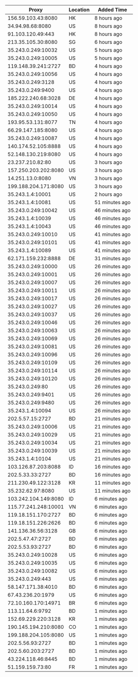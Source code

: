 | Proxy | Location | Added Time |
|---------|----------|------------|
| 156.59.103.43:8080 | HK | 8 hours ago |
| 34.94.98.68:8080 | US | 8 hours ago |
| 91.103.120.49:443 | HK | 8 hours ago |
| 213.35.105.30:8080 | SG | 6 hours ago |
| 35.243.0.249:10032 | US | 5 hours ago |
| 35.243.0.249:10005 | US | 5 hours ago |
| 119.148.39.241:2727 | BD | 4 hours ago |
| 35.243.0.249:10056 | US | 4 hours ago |
| 35.243.0.249:3128 | US | 4 hours ago |
| 35.243.0.249:9400 | US | 4 hours ago |
| 185.222.240.68:3028 | DE | 4 hours ago |
| 35.243.0.249:10014 | US | 4 hours ago |
| 35.243.0.249:10050 | US | 4 hours ago |
| 193.95.53.131:8077 | TN | 4 hours ago |
| 66.29.147.185:8080 | US | 4 hours ago |
| 35.243.0.249:10087 | US | 4 hours ago |
| 140.174.52.105:8888 | US | 4 hours ago |
| 52.148.130.219:8080 | US | 4 hours ago |
| 23.237.210.82:80 | US | 3 hours ago |
| 157.250.203.202:8080 | US | 3 hours ago |
| 14.251.13.0:8080 | VN | 3 hours ago |
| 199.188.204.171:8080 | US | 3 hours ago |
| 35.243.1.4:10001 | US | 2 hours ago |
| 35.243.1.4:10081 | US | 51 minutes ago |
| 35.243.0.249:10042 | US | 46 minutes ago |
| 35.243.1.4:10039 | US | 46 minutes ago |
| 35.243.1.4:10043 | US | 46 minutes ago |
| 35.243.0.249:10010 | US | 41 minutes ago |
| 35.243.0.249:10101 | US | 41 minutes ago |
| 35.243.1.4:10089 | US | 41 minutes ago |
| 62.171.159.232:8888 | DE | 31 minutes ago |
| 35.243.0.249:10000 | US | 26 minutes ago |
| 35.243.0.249:10001 | US | 26 minutes ago |
| 35.243.0.249:10007 | US | 26 minutes ago |
| 35.243.0.249:10011 | US | 26 minutes ago |
| 35.243.0.249:10017 | US | 26 minutes ago |
| 35.243.0.249:10027 | US | 26 minutes ago |
| 35.243.0.249:10037 | US | 26 minutes ago |
| 35.243.0.249:10046 | US | 26 minutes ago |
| 35.243.0.249:10063 | US | 26 minutes ago |
| 35.243.0.249:10069 | US | 26 minutes ago |
| 35.243.0.249:10081 | US | 26 minutes ago |
| 35.243.0.249:10096 | US | 26 minutes ago |
| 35.243.0.249:10109 | US | 26 minutes ago |
| 35.243.0.249:10114 | US | 26 minutes ago |
| 35.243.0.249:10120 | US | 26 minutes ago |
| 35.243.0.249:80 | US | 26 minutes ago |
| 35.243.0.249:9401 | US | 26 minutes ago |
| 35.243.0.249:9480 | US | 26 minutes ago |
| 35.243.1.4:10094 | US | 26 minutes ago |
| 202.5.57.15:2727 | BD | 21 minutes ago |
| 35.243.0.249:10006 | US | 21 minutes ago |
| 35.243.0.249:10029 | US | 21 minutes ago |
| 35.243.0.249:10034 | US | 21 minutes ago |
| 35.243.0.249:10039 | US | 21 minutes ago |
| 35.243.1.4:10104 | US | 21 minutes ago |
| 103.126.87.203:8088 | ID | 16 minutes ago |
| 202.5.33.33:2727 | BD | 16 minutes ago |
| 211.230.49.122:3128 | KR | 11 minutes ago |
| 35.232.62.97:8080 | US | 11 minutes ago |
| 103.242.104.149:8080 | ID | 6 minutes ago |
| 115.77.241.248:10001 | VN | 6 minutes ago |
| 119.18.151.170:2727 | BD | 6 minutes ago |
| 119.18.151.226:2626 | BD | 6 minutes ago |
| 141.136.36.56:3128 | GB | 6 minutes ago |
| 202.5.47.47:2727 | BD | 6 minutes ago |
| 202.5.53.93:2727 | BD | 6 minutes ago |
| 35.243.0.249:10028 | US | 6 minutes ago |
| 35.243.0.249:10035 | US | 6 minutes ago |
| 35.243.0.249:10082 | US | 6 minutes ago |
| 35.243.0.249:443 | US | 6 minutes ago |
| 58.147.171.38:4010 | BD | 6 minutes ago |
| 67.43.236.20:1979 | US | 6 minutes ago |
| 72.10.160.170:14971 | BR | 6 minutes ago |
| 113.11.64.6:9792 | BD | 1 minutes ago |
| 152.69.229.220:3128 | KR | 1 minutes ago |
| 190.145.194.210:8080 | CO | 1 minutes ago |
| 199.188.204.105:8080 | US | 1 minutes ago |
| 202.5.56.93:2727 | BD | 1 minutes ago |
| 202.5.60.203:2727 | BD | 1 minutes ago |
| 43.224.118.46:8445 | BD | 1 minutes ago |
| 51.159.159.73:80 | FR | 1 minutes ago |
